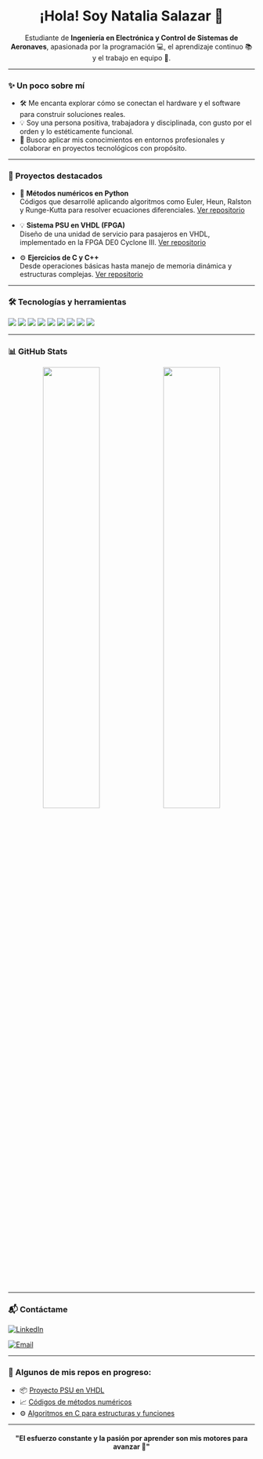 <h1 align="center">¡Hola! Soy Natalia Salazar 🚀</h1>

<p align="center">
Estudiante de <strong>Ingeniería en Electrónica y Control de Sistemas de Aeronaves</strong>, apasionada por la programación 💻, el aprendizaje continuo 📚 y el trabajo en equipo 🤝.
</p>

---

### ✨ Un poco sobre mí

- 🛠️ Me encanta explorar cómo se conectan el hardware y el software para construir soluciones reales.
- 💡 Soy una persona positiva, trabajadora y disciplinada, con gusto por el orden y lo estéticamente funcional.
- 🎯 Busco aplicar mis conocimientos en entornos profesionales y colaborar en proyectos tecnológicos con propósito.

---

### 🚀 Proyectos destacados

- 🧠 **Métodos numéricos en Python**  
  Códigos que desarrollé aplicando algoritmos como Euler, Heun, Ralston y Runge-Kutta para resolver ecuaciones diferenciales. [Ver repositorio](#)

- 💡 **Sistema PSU en VHDL (FPGA)**  
  Diseño de una unidad de servicio para pasajeros en VHDL, implementado en la FPGA DE0 Cyclone III. [Ver repositorio](#)

- ⚙️ **Ejercicios de C y C++**  
  Desde operaciones básicas hasta manejo de memoria dinámica y estructuras complejas. [Ver repositorio](#)

---

### 🛠️ Tecnologías y herramientas

<p align="left">
  <img src="https://img.shields.io/badge/Git-%23F05033.svg?&style=for-the-badge&logo=git&logoColor=white"/>
  <img src="https://img.shields.io/badge/GitHub-%23121011.svg?&style=for-the-badge&logo=github&logoColor=white"/>
  <img src="https://img.shields.io/badge/Python-3670A0?style=for-the-badge&logo=python&logoColor=ffdd54"/>
  <img src="https://img.shields.io/badge/C/C++-00599C?style=for-the-badge&logo=c&logoColor=white"/>
  <img src="https://img.shields.io/badge/VHDL-652D90?style=for-the-badge"/>
  <img src="https://img.shields.io/badge/MATLAB-%23e34f26.svg?style=for-the-badge&logo=mathworks&logoColor=white"/>
  <img src="https://img.shields.io/badge/Codeblocks-000000?style=for-the-badge&logo=codeblocks&logoColor=white"/>
  <img src="https://img.shields.io/badge/VSCode-007ACC?style=for-the-badge&logo=visual-studio-code&logoColor=white"/>
  <img src="https://img.shields.io/badge/Warp-Terminal-black?style=for-the-badge"/>
</p>

---

### 📊 GitHub Stats

<p align="center">
  <img width="48%" src="https://github-readme-stats.vercel.app/api?username=NataliaSalazardo23&show_icons=true&theme=tokyonight" />
  <img width="48%" src="https://github-readme-streak-stats.herokuapp.com/?user=NataliaSalazardo23&theme=tokyonight" />
</p>

---

### 📬 Contáctame

[![LinkedIn](https://img.shields.io/badge/-LinkedIn-0077B5?style=flat-square&logo=linkedin&logoColor=white)](http://linkedin.com/in/natalia-marian-salazar-domínguez-3a281631b)

[![Email](https://img.shields.io/badge/-Email-D14836?style=flat-square&logo=gmail&logoColor=white)](mailto:nataliasalazardo@gmail.com)

---

### 📂 Algunos de mis repos en progreso:

- 📦 [Proyecto PSU en VHDL](#)
- 📈 [Códigos de métodos numéricos](#)
- ⚙️ [Algoritmos en C para estructuras y funciones](#)

---

<h4 align="center">"El esfuerzo constante y la pasión por aprender son mis motores para avanzar 🚀"</h4>
